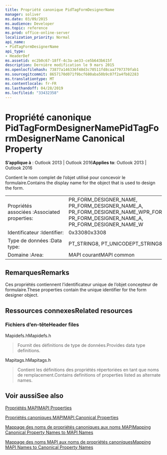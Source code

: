 ```yaml
---
title: Propriété canonique PidTagFormDesignerName
manager: soliver
ms.date: 03/09/2015
ms.audience: Developer
ms.topic: reference
ms.prod: office-online-server
localization_priority: Normal
api_name:
- PidTagFormDesignerName
api_type:
- HeaderDef
ms.assetid: ec2b0c67-18ff-4c3a-ae33-ce5b643b615f
description: Dernière modification le 9 mars 2015
ms.openlocfilehash: 73877a146336f40d3c70511fd8caa7797370fab1
ms.sourcegitcommit: 8657170d071f9bcf680aba50b9c07f2a4fb82283
ms.translationtype: MT
ms.contentlocale: fr-FR
ms.lasthandoff: 04/28/2019
ms.locfileid: "33432358"
---
```

# <a name="pidtagformdesignername-canonical-property"></a><span data-ttu-id="e0ce8-103">Propriété canonique PidTagFormDesignerName</span><span class="sxs-lookup"><span data-stu-id="e0ce8-103">PidTagFormDesignerName Canonical Property</span></span>

  
  
<span data-ttu-id="e0ce8-104">**S’applique à** : Outlook 2013 | Outlook 2016</span><span class="sxs-lookup"><span data-stu-id="e0ce8-104">**Applies to**: Outlook 2013 | Outlook 2016</span></span> 
  
<span data-ttu-id="e0ce8-105">Contient le nom complet de l’objet utilisé pour concevoir le formulaire.</span><span class="sxs-lookup"><span data-stu-id="e0ce8-105">Contains the display name for the object that is used to design the form.</span></span> 
  
|||
|:-----|:-----|
|<span data-ttu-id="e0ce8-106">Propriétés associées :</span><span class="sxs-lookup"><span data-stu-id="e0ce8-106">Associated properties:</span></span>  <br/> |<span data-ttu-id="e0ce8-107">PR_FORM_DESIGNER_NAME, PR_FORM_DESIGNER_NAME_A, PR_FORM_DESIGNER_NAME_W</span><span class="sxs-lookup"><span data-stu-id="e0ce8-107">PR_FORM_DESIGNER_NAME, PR_FORM_DESIGNER_NAME_A, PR_FORM_DESIGNER_NAME_W</span></span>  <br/> |
|<span data-ttu-id="e0ce8-108">Identificateur :</span><span class="sxs-lookup"><span data-stu-id="e0ce8-108">Identifier:</span></span>  <br/> |<span data-ttu-id="e0ce8-109">0x3308</span><span class="sxs-lookup"><span data-stu-id="e0ce8-109">0x3308</span></span>  <br/> |
|<span data-ttu-id="e0ce8-110">Type de données :</span><span class="sxs-lookup"><span data-stu-id="e0ce8-110">Data type:</span></span>  <br/> |<span data-ttu-id="e0ce8-111">PT_STRING8, PT_UNICODE</span><span class="sxs-lookup"><span data-stu-id="e0ce8-111">PT_STRING8, PT_UNICODE</span></span>  <br/> |
|<span data-ttu-id="e0ce8-112">Domaine :</span><span class="sxs-lookup"><span data-stu-id="e0ce8-112">Area:</span></span>  <br/> |<span data-ttu-id="e0ce8-113">MAPI courant</span><span class="sxs-lookup"><span data-stu-id="e0ce8-113">MAPI common</span></span>  <br/> |
   
## <a name="remarks"></a><span data-ttu-id="e0ce8-114">Remarques</span><span class="sxs-lookup"><span data-stu-id="e0ce8-114">Remarks</span></span>

<span data-ttu-id="e0ce8-115">Ces propriétés contiennent l’identificateur unique de l’objet concepteur de formulaire.</span><span class="sxs-lookup"><span data-stu-id="e0ce8-115">These properties contain the unique identifier for the form designer object.</span></span> 
  
## <a name="related-resources"></a><span data-ttu-id="e0ce8-116">Ressources connexes</span><span class="sxs-lookup"><span data-stu-id="e0ce8-116">Related resources</span></span>

### <a name="header-files"></a><span data-ttu-id="e0ce8-117">Fichiers d’en-tête</span><span class="sxs-lookup"><span data-stu-id="e0ce8-117">Header files</span></span>

<span data-ttu-id="e0ce8-118">Mapidefs.h</span><span class="sxs-lookup"><span data-stu-id="e0ce8-118">Mapidefs.h</span></span>
  
> <span data-ttu-id="e0ce8-119">Fournit des définitions de type de données.</span><span class="sxs-lookup"><span data-stu-id="e0ce8-119">Provides data type definitions.</span></span>
    
<span data-ttu-id="e0ce8-120">Mapitags.h</span><span class="sxs-lookup"><span data-stu-id="e0ce8-120">Mapitags.h</span></span>
  
> <span data-ttu-id="e0ce8-121">Contient les définitions des propriétés répertoriées en tant que noms de remplacement.</span><span class="sxs-lookup"><span data-stu-id="e0ce8-121">Contains definitions of properties listed as alternate names.</span></span>
    
## <a name="see-also"></a><span data-ttu-id="e0ce8-122">Voir aussi</span><span class="sxs-lookup"><span data-stu-id="e0ce8-122">See also</span></span>



[<span data-ttu-id="e0ce8-123">Propriétés MAPI</span><span class="sxs-lookup"><span data-stu-id="e0ce8-123">MAPI Properties</span></span>](mapi-properties.md)
  
[<span data-ttu-id="e0ce8-124">Propriétés canoniques MAPI</span><span class="sxs-lookup"><span data-stu-id="e0ce8-124">MAPI Canonical Properties</span></span>](mapi-canonical-properties.md)
  
[<span data-ttu-id="e0ce8-125">Mappage des noms de propriétés canoniques aux noms MAPI</span><span class="sxs-lookup"><span data-stu-id="e0ce8-125">Mapping Canonical Property Names to MAPI Names</span></span>](mapping-canonical-property-names-to-mapi-names.md)
  
[<span data-ttu-id="e0ce8-126">Mappage des noms MAPI aux noms de propriétés canoniques</span><span class="sxs-lookup"><span data-stu-id="e0ce8-126">Mapping MAPI Names to Canonical Property Names</span></span>](mapping-mapi-names-to-canonical-property-names.md)

